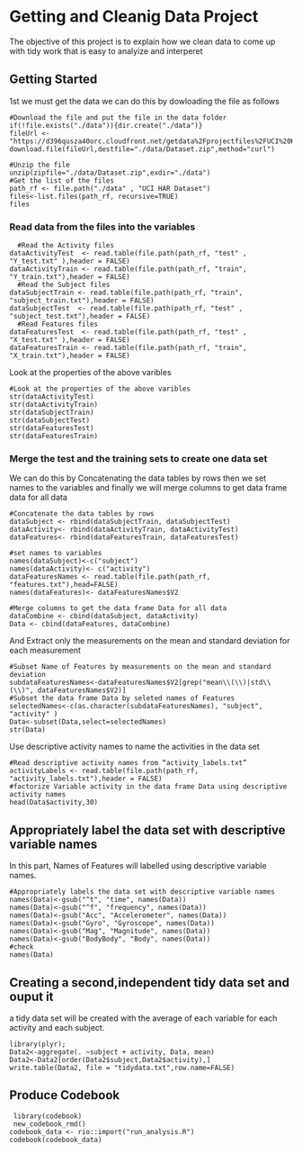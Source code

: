 # Getting and Cleanig Data Project

The objective of this project is to explain how we clean data to come up with tidy work that is easy to analyize and interperet

## Getting Started

1st we must get the data we can do this by dowloading the file as follows

```
#Download the file and put the file in the data folder
if(!file.exists("./data")){dir.create("./data")}
fileUrl <- "https://d396qusza40orc.cloudfront.net/getdata%2Fprojectfiles%2FUCI%20HAR%20Dataset.zip"
download.file(fileUrl,destfile="./data/Dataset.zip",method="curl")

#Unzip the file
unzip(zipfile="./data/Dataset.zip",exdir="./data")
#Get the list of the files
path_rf <- file.path("./data" , "UCI HAR Dataset")
files<-list.files(path_rf, recursive=TRUE)
files
```

### Read data from the files into the variables



```
  #Read the Activity files
dataActivityTest  <- read.table(file.path(path_rf, "test" , "Y_test.txt" ),header = FALSE)
dataActivityTrain <- read.table(file.path(path_rf, "train", "Y_train.txt"),header = FALSE)
  #Read the Subject files
dataSubjectTrain <- read.table(file.path(path_rf, "train", "subject_train.txt"),header = FALSE)
dataSubjectTest  <- read.table(file.path(path_rf, "test" , "subject_test.txt"),header = FALSE)
  #Read Features files
dataFeaturesTest  <- read.table(file.path(path_rf, "test" , "X_test.txt" ),header = FALSE)
dataFeaturesTrain <- read.table(file.path(path_rf, "train", "X_train.txt"),header = FALSE)
```
Look at the properties of the above varibles
```
#Look at the properties of the above varibles
str(dataActivityTest)
str(dataActivityTrain)
str(dataSubjectTrain)
str(dataSubjectTest)
str(dataFeaturesTest)
str(dataFeaturesTrain)
```


### Merge the test  and the training sets to create one data set

We can do this by Concatenating the data tables by rows then we set names to the variables and finally we will merge columns to get data frame data for all data 

```
#Concatenate the data tables by rows
dataSubject <- rbind(dataSubjectTrain, dataSubjectTest)
dataActivity<- rbind(dataActivityTrain, dataActivityTest)
dataFeatures<- rbind(dataFeaturesTrain, dataFeaturesTest)

#set names to variables
names(dataSubject)<-c("subject")
names(dataActivity)<- c("activity")
dataFeaturesNames <- read.table(file.path(path_rf, "features.txt"),head=FALSE)
names(dataFeatures)<- dataFeaturesNames$V2

#Merge columns to get the data frame Data for all data
dataCombine <- cbind(dataSubject, dataActivity)
Data <- cbind(dataFeatures, dataCombine)
```

And Extract only the measurements on the mean and standard deviation for each measurement

```
#Subset Name of Features by measurements on the mean and standard deviation
subdataFeaturesNames<-dataFeaturesNames$V2[grep("mean\\(\\)|std\\(\\)", dataFeaturesNames$V2)]
#Subset the data frame Data by seleted names of Features
selectedNames<-c(as.character(subdataFeaturesNames), "subject", "activity" )
Data<-subset(Data,select=selectedNames)
str(Data)
```
Use descriptive activity names to name the activities in the data set

```
#Read descriptive activity names from “activity_labels.txt”
activityLabels <- read.table(file.path(path_rf, "activity_labels.txt"),header = FALSE)
#factorize Variable activity in the data frame Data using descriptive activity names
head(Data$activity,30)
```
## Appropriately label the data set with descriptive variable names
In this part, Names of Features will labelled using descriptive variable names.

```
#Appropriately labels the data set with descriptive variable names
names(Data)<-gsub("^t", "time", names(Data))
names(Data)<-gsub("^f", "frequency", names(Data))
names(Data)<-gsub("Acc", "Accelerometer", names(Data))
names(Data)<-gsub("Gyro", "Gyroscope", names(Data))
names(Data)<-gsub("Mag", "Magnitude", names(Data))
names(Data)<-gsub("BodyBody", "Body", names(Data))
#check
names(Data)
```
## Creating a second,independent tidy data set and ouput it
a tidy data set will be created with the average of each variable for each activity and each subject.
```
library(plyr);
Data2<-aggregate(. ~subject + activity, Data, mean)
Data2<-Data2[order(Data2$subject,Data2$activity),]
write.table(Data2, file = "tidydata.txt",row.name=FALSE)
```
## Produce Codebook
```
 library(codebook)
 new_codebook_rmd()
codebook_data <- rio::import("run_analysis.R")
codebook(codebook_data)
```







